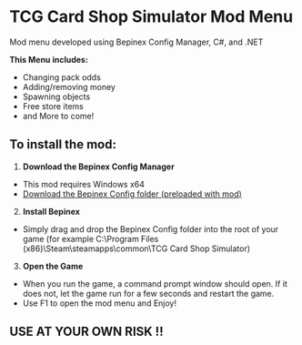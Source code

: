 # TCG Card Shop Simulator Mod Menu
Mod menu developed using Bepinex Config Manager, C#, and .NET

**This Menu includes:**
  - Changing pack odds
  - Adding/removing money
  - Spawning objects
  - Free store items
  - and More to come!

## To install the mod:
1. **Download the Bepinex Config Manager**
- This mod requires Windows x64
- [Download the Bepinex Config folder (preloaded with mod)](https://github.com/bhornick09/TCG-Card-Shop-Simulator-Mod-Menu/releases/latest)
  
2. **Install Bepinex**
- Simply drag and drop the Bepinex Config folder into the root of your game (for example C:\Program Files (x86)\Steam\steamapps\common\TCG Card Shop Simulator)
  
3. **Open the Game**
- When you run the game, a command prompt window should open. If it does not, let the game run for a few seconds and restart the game.
- Use F1 to open the mod menu and Enjoy!
  
## USE AT YOUR OWN RISK !!
